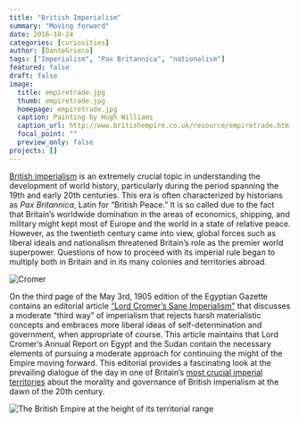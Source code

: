 ```yaml
---
title: "British Imperialism"
summary: "Moving forward"
date: 2016-10-24
categories: [curiosities]
author: [DanteGrieco]
tags: ["Imperialism", "Pax Britannica", "nationalism"]
featured: false
draft: false
image:
  title: empiretrade.jpg
  thumb: empiretrade.jpg
  homepage: empiretrade.jpg
  caption: Painting by Hugh Williams
  caption_url: http://www.britishempire.co.uk/resource/empiretrade.htm
  focal_point: ""
  preview_only: false
projects: []
---
```

[British imperialism](http://www.historyworld.net/wrldhis/PlainTextHistories.asp?ParagraphID=hkl) is an extremely crucial topic in understanding the development of world history, particularly during the period spanning the 19th and early 20th centuries. This era is often characterized by historians as *Pax Britannica*, Latin for “British Peace.” It is so called due to the fact that Britain’s worldwide domination in the areas of economics, shipping, and military might kept most of Europe and the world in a state of relative peace. However, as the twentieth century came into view, global forces such as liberal ideals and nationalism threatened Britain’s role as the premier world superpower. Questions of how to proceed with its imperial rule began to multiply both in Britain and in its many colonies and territories abroad.

![Cromer](https://github.com/dig-eg-gaz/dig-eg-gaz.github.io/blob/master/images/cromer-sane-imperialism.png?raw=true)

On the third page of the May 3rd, 1905 edition of the Egyptian Gazette contains an editorial article [“Lord Cromer’s Sane Imperialism”](http://biography.yourdictionary.com/1st-earl-of-cromer) that discusses a moderate “third way” of imperialism that rejects harsh materialistic concepts and embraces more liberal ideas of self-determination and government, when appropriate of course. This article maintains that Lord Cromer’s Annual Report on Egypt and the Sudan contain the necessary elements of pursuing a moderate approach for continuing the might of the Empire moving forward. This editorial provides a fascinating look at the prevailing dialogue of the day in one of Britain’s [most crucial imperial territories](http://www.britishempire.co.uk/maproom/egypt.htm) about the morality and governance of British imperialism at the dawn of the 20th century.

![The British Empire at the height of its territorial range](http://static.newworldencyclopedia.org/4/48/Map_of_the_British_Empire_in_the_1920%27s.png)
